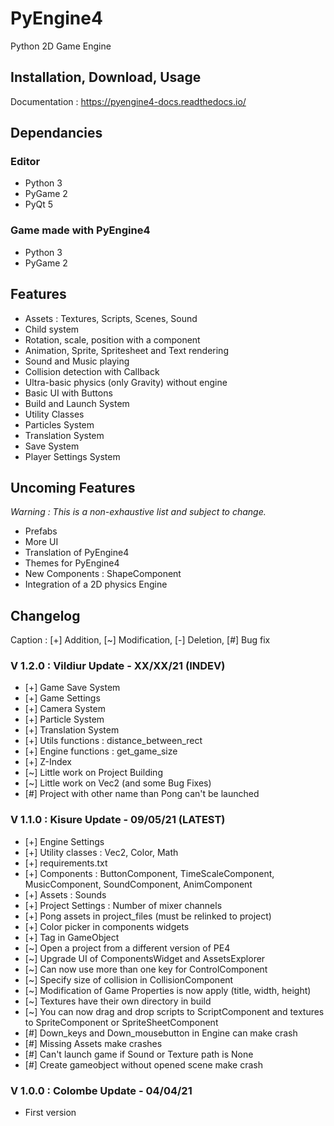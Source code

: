 # PyEngine4

Python 2D Game Engine

## Installation, Download, Usage

Documentation : <https://pyengine4-docs.readthedocs.io/>

## Dependancies

### Editor

- Python 3
- PyGame 2
- PyQt 5

### Game made with PyEngine4

- Python 3
- PyGame 2

## Features

- Assets : Textures, Scripts, Scenes, Sound
- Child system
- Rotation, scale, position with a component
- Animation, Sprite, Spritesheet and Text rendering
- Sound and Music playing
- Collision detection with Callback
- Ultra-basic physics (only Gravity) without engine
- Basic UI with Buttons
- Build and Launch System
- Utility Classes
- Particles System
- Translation System
- Save System
- Player Settings System

## Uncoming Features

*Warning : This is a non-exhaustive list and subject to change.*

- Prefabs
- More UI
- Translation of PyEngine4
- Themes for PyEngine4
- New Components : ShapeComponent
- Integration of a 2D physics Engine

## Changelog

Caption : [+] Addition, [~] Modification, [-] Deletion, [#] Bug fix 

### V 1.2.0 : Vildiur Update - XX/XX/21 (INDEV)

- [+] Game Save System
- [+] Game Settings
- [+] Camera System
- [+] Particle System
- [+] Translation System
- [+] Utils functions : distance_between_rect
- [+] Engine functions : get_game_size
- [+] Z-Index
- [~] Little work on Project Building
- [~] Little work on Vec2 (and some Bug Fixes)
- [#] Project with other name than Pong can't be launched

### V 1.1.0 : Kisure Update - 09/05/21 (LATEST)

- [+] Engine Settings
- [+] Utility classes : Vec2, Color, Math
- [+] requirements.txt
- [+] Components : ButtonComponent, TimeScaleComponent, MusicComponent, SoundComponent, AnimComponent
- [+] Assets : Sounds
- [+] Project Settings : Number of mixer channels
- [+] Pong assets in project_files (must be relinked to project)
- [+] Color picker in components widgets
- [+] Tag in GameObject
- [~] Open a project from a different version of PE4
- [~] Upgrade UI of ComponentsWidget and AssetsExplorer
- [~] Can now use more than one key for ControlComponent
- [~] Specify size of collision in CollisionComponent
- [~] Modification of Game Properties is now apply (title, width, height)
- [~] Textures have their own directory in build
- [~] You can now drag and drop scripts to ScriptComponent and textures to SpriteComponent or SpriteSheetComponent
- [#] Down_keys and Down_mousebutton in Engine can make crash
- [#] Missing Assets make crashes
- [#] Can't launch game if Sound or Texture path is None
- [#] Create gameobject without opened scene make crash

### V 1.0.0 : Colombe Update - 04/04/21

- First version

